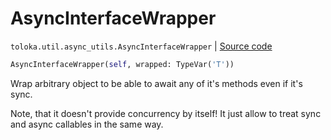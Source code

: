 # AsyncInterfaceWrapper
`toloka.util.async_utils.AsyncInterfaceWrapper` | [Source code](https://github.com/Toloka/toloka-kit/blob/v1.2.0.post1/src/util/async_utils.py#L96)

```python
AsyncInterfaceWrapper(self, wrapped: TypeVar('T'))
```

Wrap arbitrary object to be able to await any of it's methods even if it's sync.


Note, that it doesn't provide concurrency by itself!
It just allow to treat sync and async callables in the same way.

